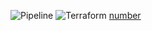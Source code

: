 ![Pipeline](https://imgur.com/4AUX83R.png)
![Terraform](https://imgur.com/SFR5Zx8.png)
[number](https://travis-ci.org/github/ita-social-projects/Bookcrossing-Back-End/builds/726034475)

